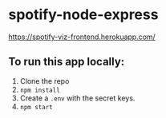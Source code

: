 # spotify-node-express

https://spotify-viz-frontend.herokuapp.com/

## To run this app locally:

1. Clone the repo
2. `npm install`
3. Create a `.env` with the secret keys.
4. `npm start`
